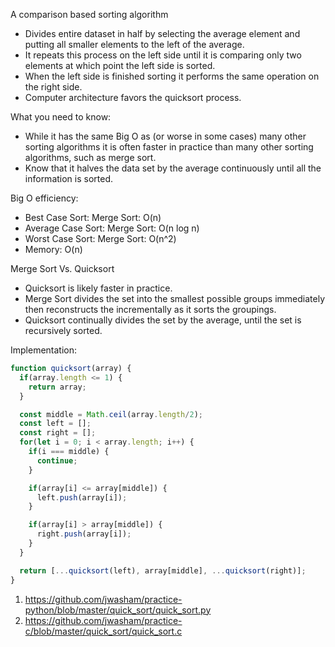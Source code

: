 A comparison based sorting algorithm
- Divides entire dataset in half by selecting the average element and putting all smaller elements to the left of the average.
- It repeats this process on the left side until it is comparing only two elements at which point the left side is sorted.
- When the left side is finished sorting it performs the same operation on the right side.
- Computer architecture favors the quicksort process.

What you need to know:
- While it has the same Big O as (or worse in some cases) many other sorting algorithms it is often faster in practice than many other sorting algorithms, such as merge sort.
- Know that it halves the data set by the average continuously until all the information is sorted.

Big O efficiency:
- Best Case Sort: Merge Sort: O(n)
- Average Case Sort: Merge Sort: O(n log n)
- Worst Case Sort: Merge Sort: O(n^2)
- Memory: O(n)

Merge Sort Vs. Quicksort
- Quicksort is likely faster in practice.
- Merge Sort divides the set into the smallest possible groups immediately then reconstructs the incrementally as it sorts the groupings.
- Quicksort continually divides the set by the average, until the set is recursively sorted.

Implementation:
```javascript
function quicksort(array) {
  if(array.length <= 1) {
    return array;
  }

  const middle = Math.ceil(array.length/2);
  const left = [];
  const right = [];
  for(let i = 0; i < array.length; i++) {
    if(i === middle) {
      continue;
    }

    if(array[i] <= array[middle]) {
      left.push(array[i]);
    }

    if(array[i] > array[middle]) {
      right.push(array[i]);
    }
  }

  return [...quicksort(left), array[middle], ...quicksort(right)];
}
```

1) https://github.com/jwasham/practice-python/blob/master/quick_sort/quick_sort.py
2) https://github.com/jwasham/practice-c/blob/master/quick_sort/quick_sort.c
